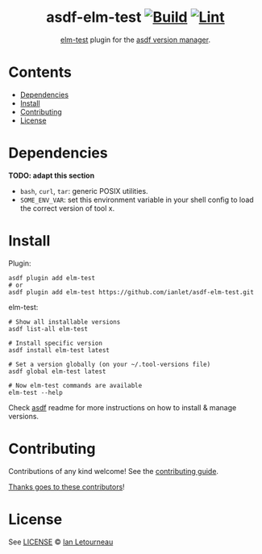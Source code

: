 <div align="center">

# asdf-elm-test [![Build](https://github.com/ianlet/asdf-elm-test/actions/workflows/build.yml/badge.svg)](https://github.com/ianlet/asdf-elm-test/actions/workflows/build.yml) [![Lint](https://github.com/ianlet/asdf-elm-test/actions/workflows/lint.yml/badge.svg)](https://github.com/ianlet/asdf-elm-test/actions/workflows/lint.yml)


[elm-test](https://github.com/rtfeldman/node-test-runner) plugin for the [asdf version manager](https://asdf-vm.com).

</div>

# Contents

- [Dependencies](#dependencies)
- [Install](#install)
- [Contributing](#contributing)
- [License](#license)

# Dependencies

**TODO: adapt this section**

- `bash`, `curl`, `tar`: generic POSIX utilities.
- `SOME_ENV_VAR`: set this environment variable in your shell config to load the correct version of tool x.

# Install

Plugin:

```shell
asdf plugin add elm-test
# or
asdf plugin add elm-test https://github.com/ianlet/asdf-elm-test.git
```

elm-test:

```shell
# Show all installable versions
asdf list-all elm-test

# Install specific version
asdf install elm-test latest

# Set a version globally (on your ~/.tool-versions file)
asdf global elm-test latest

# Now elm-test commands are available
elm-test --help
```

Check [asdf](https://github.com/asdf-vm/asdf) readme for more instructions on how to
install & manage versions.

# Contributing

Contributions of any kind welcome! See the [contributing guide](contributing.md).

[Thanks goes to these contributors](https://github.com/ianlet/asdf-elm-test/graphs/contributors)!

# License

See [LICENSE](LICENSE) © [Ian Letourneau](https://github.com/ianlet/)
